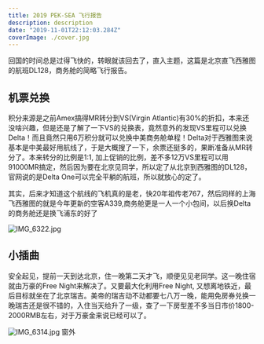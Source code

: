 ```yaml
---
title: 2019 PEK-SEA 飞行报告
description: description
date: "2019-11-01T22:12:03.284Z"
coverImage: ./cover.jpg
---
```


回国的时间总是过得飞快的，转眼就该回去了，直入主题，这篇是北京直飞西雅图的航班DL128，商务舱的简略飞行报告。

## 机票兑换
积分来源是之前Amex搞得MR转分到VS(Virgin Atlantic)有30%的折扣，本来还没啥兴趣，但是还是了解了一下VS的兑换表，竟然意外的发现VS里程可以兑换Delta！而且竟然只用6万积分就可以兑换中美商务舱单程！Delta对于西雅图来说基本是中美最好用航线了，于是大概搜了一下，余票还挺多的，果断准备从MR转分了。本来转分的比例是1:1, 加上促销的比例，差不多12万VS里程可以用91000MR搞定，然后因为要在北京见同学，所以定了从北京到西雅图的DL128，官网说的是Delta One可以完全平躺的航班，所以就放心的定了。

其实，后来才知道这个航线的飞机真的是老，快20年祖传老767，然后同样的上海飞西雅图的就是今年更新的空客A339,商务舱更是一人一个小包间，以后换Delta的商务舱还是换飞浦东的好了

![IMG_6322.jpg](https://i.loli.net/2019/11/11/3x9IyVGWcqanPi7.jpg)

## 小插曲
安全起见，提前一天到达北京，住一晚第二天才飞，顺便见见老同学。这一晚住宿就由万豪的Free Night来解决了。又要最大化利用Free Night, 又想离地铁近，最后目标就坐在了北京瑞吉。美帝的瑞吉动不动都要七八万一晚，能用免房券兑换一晚瑞吉还是很不错的，入住当天给升了一级，查了一下房型差不多当日市价1800-2000RMB左右，对于万豪金来说已经可以了。

![IMG_6314.jpg](https://i.loli.net/2019/11/11/ARMdoJmpGnb5s8k.jpg)
窗外